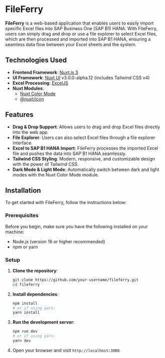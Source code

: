 # FileFerry

**FileFerry** is a web-based application that enables users to easily import specific Excel files into SAP Business One (SAP B1) HANA. With FileFerry, users can simply drag and drop or use a file explorer to select Excel files, which are then processed and imported into SAP B1 HANA, ensuring a seamless data flow between your Excel sheets and the system.

## Technologies Used

- **Frontend Framework**: [Nuxt.js 3](https://nuxtjs.org/)  
- **UI Framework**: [Nuxt UI](https://github.com/nuxt/ui) v3.0.0-alpha.12 (includes Tailwind CSS v4)
- **Excel Processing**: [ExcelJS](https://www.npmjs.com/package/exceljs)
- **Nuxt Modules**:
  - [Nuxt Color Mode](https://github.com/nuxt-modules/color-mode)
  - [@nuxt/icon](https://github.com/nuxt/icon)

## Features

- **Drag & Drop Support**: Allows users to drag and drop Excel files directly into the web app.
- **File Explorer**: Users can also select Excel files through a file explorer interface.
- **Excel to SAP B1 HANA Import**: FileFerry processes the imported Excel file and pushes the data into SAP B1 HANA seamlessly.
- **Tailwind CSS Styling**: Modern, responsive, and customizable design with the power of Tailwind CSS.
- **Dark Mode & Light Mode**: Automatically switch between dark and light modes with the Nuxt Color Mode module.

## Installation

To get started with FileFerry, follow the instructions below:

### Prerequisites

Before you begin, make sure you have the following installed on your machine:

- Node.js (version 16 or higher recommended)
- npm or yarn

### Setup

1. **Clone the repository**:
    ```bash
    git clone https://github.com/your-username/fileferry.git
    cd fileferry
    ```

2. **Install dependencies**:
    ```bash
    npm install
    # or if using yarn:
    yarn install
    ```

3. **Run the development server**:
    ```bash
    npm run dev
    # or if using yarn:
    yarn dev
    ```

4. Open your browser and visit `http://localhost:3000`.